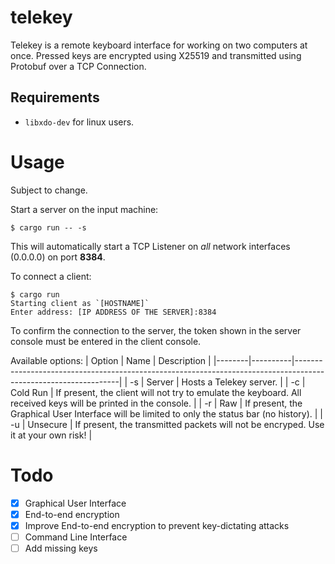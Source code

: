 # telekey
Telekey is a remote keyboard interface for working on two computers at once.
Pressed keys are encrypted using X25519 and transmitted using Protobuf over a
TCP Connection.

## Requirements
- `libxdo-dev` for linux users.

# Usage
Subject to change.

Start a server on the input machine:
```shell
$ cargo run -- -s
```
This will automatically start a TCP Listener on *all* network interfaces (0.0.0.0)
on port **8384**.

To connect a client:
```shell
$ cargo run
Starting client as `[HOSTNAME]`
Enter address: [IP ADDRESS OF THE SERVER]:8384
```
To confirm the connection to the server, the token shown in the server console must be entered in the client console.

Available options:
| Option | Name     | Description                                                                                                    |
|--------|----------|----------------------------------------------------------------------------------------------------------------|
| -s     | Server   | Hosts a Telekey server.                                                                                        |
| -c     | Cold Run | If present, the client will not try to emulate the keyboard. All received keys will be printed in the console. |
| -r     | Raw      | If present, the Graphical User Interface will be limited to only the status bar (no history).                  |
| -u     | Unsecure | If present, the transmitted packets will not be encryped. Use it at your own risk!                             |

# Todo
- [x] Graphical User Interface
- [x] End-to-end encryption
- [x] Improve End-to-end encryption to prevent key-dictating attacks
- [ ] Command Line Interface
- [ ] Add missing keys
